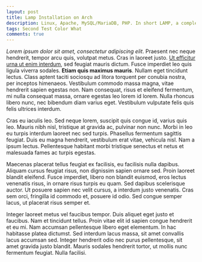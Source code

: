 ```yaml
---
layout: post
title: Lamp Installation on Arch 
description: Linux, Apache, MySQL/MariaDB, PHP. In short LAMP, a complete Open Source solution for web-developer.
tags: Second Test Color What
comments: true
---
```

*Lorem ipsum dolor sit amet, consectetur adipiscing elit*. Praesent nec neque hendrerit, tempor arcu quis, volutpat metus. Cras in laoreet justo. <u>Ut efficitur urna ut enim interdum</u>, sed feugiat mauris dictum. Fusce imperdiet leo quis ligula viverra sodales. **Etiam quis maximus mauris**. Nullam eget tincidunt lectus. Class aptent taciti sociosqu ad litora torquent per conubia nostra, per inceptos himenaeos. Vestibulum commodo massa magna, vitae hendrerit sapien egestas non. Nam consequat, risus et eleifend fermentum, mi nulla consequat massa, ornare egestas leo lorem id lorem. Nulla rhoncus libero nunc, nec bibendum diam varius eget. Vestibulum vulputate felis quis felis ultrices interdum.

Cras eu iaculis leo. Sed neque lorem, suscipit quis congue id, varius quis leo. Mauris nibh nisl, tristique at gravida ac, pulvinar non nunc. Morbi in leo eu turpis interdum laoreet nec sed turpis. Phasellus fermentum sagittis feugiat. Duis eu magna hendrerit, vestibulum erat vitae, vehicula nisl. Nam a ipsum lectus. Pellentesque habitant morbi tristique senectus et netus et malesuada fames ac turpis egestas.

Maecenas placerat tellus feugiat ex facilisis, eu facilisis nulla dapibus. Aliquam cursus feugiat risus, non dignissim sapien ornare sed. Proin laoreet blandit eleifend. Fusce imperdiet, libero non blandit euismod, eros lectus venenatis risus, in ornare risus turpis eu quam. Sed dapibus scelerisque auctor. Ut posuere sapien nec velit cursus, a interdum justo venenatis. Cras sem orci, fringilla id commodo et, posuere id odio. Sed congue semper lacus, ut placerat risus semper et.

Integer laoreet metus vel faucibus tempor. Duis aliquet eget justo et faucibus. Nam et tincidunt tellus. Proin vitae elit id sapien congue hendrerit et eu mi. Nam accumsan pellentesque libero eget elementum. In hac habitasse platea dictumst. Sed interdum lacus massa, sit amet convallis lacus accumsan sed. Integer hendrerit odio nec purus pellentesque, sit amet gravida justo blandit. Mauris sodales hendrerit tortor, ut mollis nunc fermentum feugiat. Nulla facilisi.